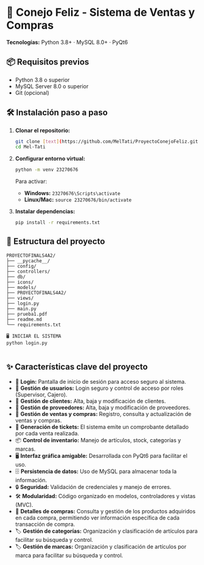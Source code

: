 # 🐇 Conejo Feliz - Sistema de Ventas y Compras

**Tecnologías:** Python 3.8+ · MySQL 8.0+ · PyQt6

## 📦 Requisitos previos

- Python 3.8 o superior
- MySQL Server 8.0 o superior
- Git (opcional)

## 🛠️ Instalación paso a paso

1. **Clonar el repositorio:**

   ```bash
   git clone [text](https://github.com/MelTati/ProyectoConejoFeliz.git)
   cd Mel-Tati
   ```

2. **Configurar entorno virtual:**

   ```bash
   python -m venv 23270676
   ```

   Para activar:

   - **Windows:** `23270676\Scripts\activate`
   - **Linux/Mac:** `source 23270676/bin/activate`

3. **Instalar dependencias:**

   ```bash
   pip install -r requirements.txt
   ```

## 📄 Estructura del proyecto

```
PROYECTOFINALS4A2/
├── __pycache__/
├── config/
├── controllers/
├── db/
├── icons/
├── models/
├── PROYECTOFINALS4A2/
├── views/
├── login.py
├── main.py
├── prueba1.pdf
├── readme.md
└── requirements.txt

🖥️ INICIAR EL SISTEMA
python login.py


```

## ✨ Características clave del proyecto

- 🔑 **Login:** Pantalla de inicio de sesión para acceso seguro al sistema.
- 👤 **Gestión de usuarios:** Login seguro y control de acceso por roles (Supervisor, Cajero).
- 👥 **Gestión de clientes:** Alta, baja y modificación de clientes.
- 🏢 **Gestión de proveedores:** Alta, baja y modificación de proveedores.
- 🛒 **Gestión de ventas y compras:** Registro, consulta y actualización de ventas y compras.
- 🧾 **Generación de tickets:** El sistema emite un comprobante detallado por cada venta realizada.
- 📦 **Control de inventario:** Manejo de artículos, stock, categorías y marcas.
- 🖥️ **Interfaz gráfica amigable:** Desarrollada con PyQt6 para facilitar el uso.
- 🗄️ **Persistencia de datos:** Uso de MySQL para almacenar toda la información.
- 🔒 **Seguridad:** Validación de credenciales y manejo de errores.
- 🛠️ **Modularidad:** Código organizado en modelos, controladores y vistas (MVC).
- 📑 **Detalles de compras:** Consulta y gestión de los productos adquiridos en cada compra, permitiendo ver información específica de cada transacción de compra.
- 🏷️ **Gestión de categorías:** Organización y clasificación de artículos para facilitar su búsqueda y control.
- 🏷️ **Gestión de marcas:** Organización y clasificación de artículos por marca para facilitar su búsqueda y control.
